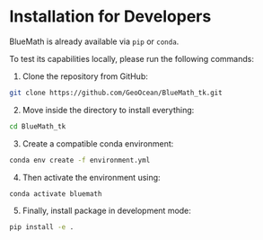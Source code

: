 # Installation for Developers

BlueMath is already available via `pip` or `conda`.

To test its capabilities locally, please run the following commands:

1. Clone the repository from GitHub:
```sh
git clone https://github.com/GeoOcean/BlueMath_tk.git
```
2. Move inside the directory to install everything:
```sh
cd BlueMath_tk
```
3. Create a compatible conda environment:
```sh
conda env create -f environment.yml
```
4. Then activate the environment using:
```sh
conda activate bluemath
```
5. Finally, install package in development mode:
```sh
pip install -e .
```
